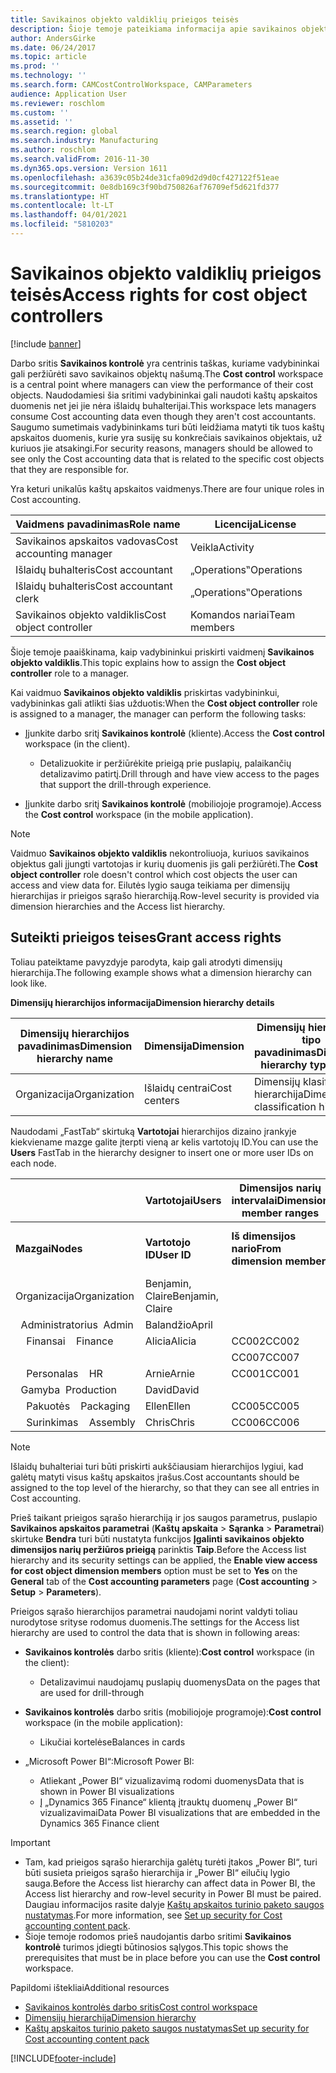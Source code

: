 ```yaml
---
title: Savikainos objekto valdiklių prieigos teisės
description: Šioje temoje pateikiama informacija apie savikainos objekto valdiklių prieigos teises.
author: AndersGirke
ms.date: 06/24/2017
ms.topic: article
ms.prod: ''
ms.technology: ''
ms.search.form: CAMCostControlWorkspace, CAMParameters
audience: Application User
ms.reviewer: roschlom
ms.custom: ''
ms.assetid: ''
ms.search.region: global
ms.search.industry: Manufacturing
ms.author: roschlom
ms.search.validFrom: 2016-11-30
ms.dyn365.ops.version: Version 1611
ms.openlocfilehash: a3639c05b24de31cfa09d2d9d0cf427122f51eae
ms.sourcegitcommit: 0e8db169c3f90bd750826af76709ef5d621fd377
ms.translationtype: HT
ms.contentlocale: lt-LT
ms.lasthandoff: 04/01/2021
ms.locfileid: "5810203"
---
```

# <a name="access-rights-for-cost-object-controllers"></a><span data-ttu-id="8f078-103">Savikainos objekto valdiklių prieigos teisės</span><span class="sxs-lookup"><span data-stu-id="8f078-103">Access rights for cost object controllers</span></span>

[!include [banner](../includes/banner.md)]

<span data-ttu-id="8f078-104">Darbo sritis **Savikainos kontrolė** yra centrinis taškas, kuriame vadybininkai gali peržiūrėti savo savikainos objektų našumą.</span><span class="sxs-lookup"><span data-stu-id="8f078-104">The **Cost control** workspace is a central point where managers can view the performance of their cost objects.</span></span> <span data-ttu-id="8f078-105">Naudodamiesi šia sritimi vadybininkai gali naudoti kaštų apskaitos duomenis net jei jie nėra išlaidų buhalterijai.</span><span class="sxs-lookup"><span data-stu-id="8f078-105">This workspace lets managers consume Cost accounting data even though they aren't cost accountants.</span></span> <span data-ttu-id="8f078-106">Saugumo sumetimais vadybininkams turi būti leidžiama matyti tik tuos kaštų apskaitos duomenis, kurie yra susiję su konkrečiais savikainos objektais, už kuriuos jie atsakingi.</span><span class="sxs-lookup"><span data-stu-id="8f078-106">For security reasons, managers should be allowed to see only the Cost accounting data that is related to the specific cost objects that they are responsible for.</span></span>

<span data-ttu-id="8f078-107">Yra keturi unikalūs kaštų apskaitos vaidmenys.</span><span class="sxs-lookup"><span data-stu-id="8f078-107">There are four unique roles in Cost accounting.</span></span>

| <span data-ttu-id="8f078-108">Vaidmens pavadinimas</span><span class="sxs-lookup"><span data-stu-id="8f078-108">Role name</span></span>               | <span data-ttu-id="8f078-109">Licencija</span><span class="sxs-lookup"><span data-stu-id="8f078-109">License</span></span>      |
|-------------------------|--------------|
| <span data-ttu-id="8f078-110">Savikainos apskaitos vadovas</span><span class="sxs-lookup"><span data-stu-id="8f078-110">Cost accounting manager</span></span> | <span data-ttu-id="8f078-111">Veikla</span><span class="sxs-lookup"><span data-stu-id="8f078-111">Activity</span></span>     |
| <span data-ttu-id="8f078-112">Išlaidų buhalteris</span><span class="sxs-lookup"><span data-stu-id="8f078-112">Cost accountant</span></span>         | <span data-ttu-id="8f078-113">„Operations‟</span><span class="sxs-lookup"><span data-stu-id="8f078-113">Operations</span></span>   |
| <span data-ttu-id="8f078-114">Išlaidų buhalteris</span><span class="sxs-lookup"><span data-stu-id="8f078-114">Cost accountant clerk</span></span>   | <span data-ttu-id="8f078-115">„Operations‟</span><span class="sxs-lookup"><span data-stu-id="8f078-115">Operations</span></span>   |
| <span data-ttu-id="8f078-116">Savikainos objekto valdiklis</span><span class="sxs-lookup"><span data-stu-id="8f078-116">Cost object controller</span></span>  | <span data-ttu-id="8f078-117">Komandos nariai</span><span class="sxs-lookup"><span data-stu-id="8f078-117">Team members</span></span> |

<span data-ttu-id="8f078-118">Šioje temoje paaiškinama, kaip vadybininkui priskirti vaidmenį **Savikainos objekto valdiklis**.</span><span class="sxs-lookup"><span data-stu-id="8f078-118">This topic explains how to assign the **Cost object controller** role to a manager.</span></span>

<span data-ttu-id="8f078-119">Kai vaidmuo **Savikainos objekto valdiklis** priskirtas vadybininkui, vadybininkas gali atlikti šias užduotis:</span><span class="sxs-lookup"><span data-stu-id="8f078-119">When the **Cost object controller** role is assigned to a manager, the manager can perform the following tasks:</span></span>

- <span data-ttu-id="8f078-120">Įjunkite darbo sritį **Savikainos kontrolė** (kliente).</span><span class="sxs-lookup"><span data-stu-id="8f078-120">Access the **Cost control** workspace (in the client).</span></span>

    - <span data-ttu-id="8f078-121">Detalizuokite ir peržiūrėkite prieigą prie puslapių, palaikančių detalizavimo patirtį.</span><span class="sxs-lookup"><span data-stu-id="8f078-121">Drill through and have view access to the pages that support the drill-through experience.</span></span>

- <span data-ttu-id="8f078-122">Įjunkite darbo sritį **Savikainos kontrolė** (mobiliojoje programoje).</span><span class="sxs-lookup"><span data-stu-id="8f078-122">Access the **Cost control** workspace (in the mobile application).</span></span>

> [!NOTE]
> <span data-ttu-id="8f078-123">Vaidmuo **Savikainos objekto valdiklis** nekontroliuoja, kuriuos savikainos objektus gali įjungti vartotojas ir kurių duomenis jis gali peržiūrėti.</span><span class="sxs-lookup"><span data-stu-id="8f078-123">The **Cost object controller** role doesn't control which cost objects the user can access and view data for.</span></span> <span data-ttu-id="8f078-124">Eilutės lygio sauga teikiama per dimensijų hierarchijas ir prieigos sąrašo hierarchiją.</span><span class="sxs-lookup"><span data-stu-id="8f078-124">Row-level security is provided via dimension hierarchies and the Access list hierarchy.</span></span>

## <a name="grant-access-rights"></a><span data-ttu-id="8f078-125">Suteikti prieigos teises</span><span class="sxs-lookup"><span data-stu-id="8f078-125">Grant access rights</span></span>
<span data-ttu-id="8f078-126">Toliau pateiktame pavyzdyje parodyta, kaip gali atrodyti dimensijų hierarchija.</span><span class="sxs-lookup"><span data-stu-id="8f078-126">The following example shows what a dimension hierarchy can look like.</span></span>

<span data-ttu-id="8f078-127">**Dimensijų hierarchijos informacija**</span><span class="sxs-lookup"><span data-stu-id="8f078-127">**Dimension hierarchy details**</span></span>

| <span data-ttu-id="8f078-128">Dimensijų hierarchijos pavadinimas</span><span class="sxs-lookup"><span data-stu-id="8f078-128">Dimension hierarchy name</span></span> | <span data-ttu-id="8f078-129">Dimensija</span><span class="sxs-lookup"><span data-stu-id="8f078-129">Dimension</span></span>    | <span data-ttu-id="8f078-130">Dimensijų hierarchijos tipo pavadinimas</span><span class="sxs-lookup"><span data-stu-id="8f078-130">Dimension hierarchy type name</span></span>      | <span data-ttu-id="8f078-131">Prieigos sąrašo hierarchija</span><span class="sxs-lookup"><span data-stu-id="8f078-131">Access list hierarchy</span></span> |
|--------------------------|--------------|------------------------------------|-----------------------|
| <span data-ttu-id="8f078-132">Organizacija</span><span class="sxs-lookup"><span data-stu-id="8f078-132">Organization</span></span>             | <span data-ttu-id="8f078-133">Išlaidų centrai</span><span class="sxs-lookup"><span data-stu-id="8f078-133">Cost centers</span></span> | <span data-ttu-id="8f078-134">Dimensijų klasifikavimo hierarchija</span><span class="sxs-lookup"><span data-stu-id="8f078-134">Dimension classification hierarchy</span></span> | <span data-ttu-id="8f078-135">**Taip**</span><span class="sxs-lookup"><span data-stu-id="8f078-135">**Yes**</span></span>               |

<span data-ttu-id="8f078-136">Naudodami „FastTab“ skirtuką **Vartotojai** hierarchijos dizaino įrankyje kiekviename mazge galite įterpti vieną ar kelis vartotojų ID.</span><span class="sxs-lookup"><span data-stu-id="8f078-136">You can use the **Users** FastTab in the hierarchy designer to insert one or more user IDs on each node.</span></span>

|                                   | <span data-ttu-id="8f078-137">Vartotojai</span><span class="sxs-lookup"><span data-stu-id="8f078-137">Users</span></span>            | <span data-ttu-id="8f078-138">Dimensijos narių intervalai</span><span class="sxs-lookup"><span data-stu-id="8f078-138">Dimension member ranges</span></span>   |                         |
|-----------------------------------|------------------|---------------------------|-------------------------|
| <span data-ttu-id="8f078-139">**Mazgai**</span><span class="sxs-lookup"><span data-stu-id="8f078-139">**Nodes**</span></span>                         | <span data-ttu-id="8f078-140">**Vartotojo ID**</span><span class="sxs-lookup"><span data-stu-id="8f078-140">**User ID**</span></span>      | <span data-ttu-id="8f078-141">**Iš dimensijos nario**</span><span class="sxs-lookup"><span data-stu-id="8f078-141">**From dimension member**</span></span> | <span data-ttu-id="8f078-142">**Į dimensijos narį**</span><span class="sxs-lookup"><span data-stu-id="8f078-142">**To dimension member**</span></span> |
| <span data-ttu-id="8f078-143">Organizacija</span><span class="sxs-lookup"><span data-stu-id="8f078-143">Organization</span></span>                      | <span data-ttu-id="8f078-144">Benjamin, Claire</span><span class="sxs-lookup"><span data-stu-id="8f078-144">Benjamin, Claire</span></span> |                           |                         |
| <span data-ttu-id="8f078-145">&nbsp;&nbsp;Administratorius</span><span class="sxs-lookup"><span data-stu-id="8f078-145">&nbsp;&nbsp;Admin</span></span>                 | <span data-ttu-id="8f078-146">Balandžio</span><span class="sxs-lookup"><span data-stu-id="8f078-146">April</span></span>            |                           |                         |
| <span data-ttu-id="8f078-147">&nbsp;&nbsp;&nbsp;&nbsp;Finansai</span><span class="sxs-lookup"><span data-stu-id="8f078-147">&nbsp;&nbsp;&nbsp;&nbsp;Finance</span></span>   | <span data-ttu-id="8f078-148">Alicia</span><span class="sxs-lookup"><span data-stu-id="8f078-148">Alicia</span></span>           | <span data-ttu-id="8f078-149">CC002</span><span class="sxs-lookup"><span data-stu-id="8f078-149">CC002</span></span>                     | <span data-ttu-id="8f078-150">CC003</span><span class="sxs-lookup"><span data-stu-id="8f078-150">CC003</span></span>                   |
|                                   |                  | <span data-ttu-id="8f078-151">CC007</span><span class="sxs-lookup"><span data-stu-id="8f078-151">CC007</span></span>                     | <span data-ttu-id="8f078-152">CC007</span><span class="sxs-lookup"><span data-stu-id="8f078-152">CC007</span></span>                   |
| <span data-ttu-id="8f078-153">&nbsp;&nbsp;&nbsp;&nbsp;Personalas</span><span class="sxs-lookup"><span data-stu-id="8f078-153">&nbsp;&nbsp;&nbsp;&nbsp;HR</span></span>        | <span data-ttu-id="8f078-154">Arnie</span><span class="sxs-lookup"><span data-stu-id="8f078-154">Arnie</span></span>            | <span data-ttu-id="8f078-155">CC001</span><span class="sxs-lookup"><span data-stu-id="8f078-155">CC001</span></span>                     | <span data-ttu-id="8f078-156">CC001</span><span class="sxs-lookup"><span data-stu-id="8f078-156">CC001</span></span>                   |
| <span data-ttu-id="8f078-157">&nbsp;&nbsp;Gamyba</span><span class="sxs-lookup"><span data-stu-id="8f078-157">&nbsp;&nbsp;Production</span></span>            | <span data-ttu-id="8f078-158">David</span><span class="sxs-lookup"><span data-stu-id="8f078-158">David</span></span>            |                           |                         |
| <span data-ttu-id="8f078-159">&nbsp;&nbsp;&nbsp;&nbsp;Pakuotės</span><span class="sxs-lookup"><span data-stu-id="8f078-159">&nbsp;&nbsp;&nbsp;&nbsp;Packaging</span></span> | <span data-ttu-id="8f078-160">Ellen</span><span class="sxs-lookup"><span data-stu-id="8f078-160">Ellen</span></span>            | <span data-ttu-id="8f078-161">CC005</span><span class="sxs-lookup"><span data-stu-id="8f078-161">CC005</span></span>                     | <span data-ttu-id="8f078-162">CC005</span><span class="sxs-lookup"><span data-stu-id="8f078-162">CC005</span></span>                   |
| <span data-ttu-id="8f078-163">&nbsp;&nbsp;&nbsp;&nbsp;Surinkimas</span><span class="sxs-lookup"><span data-stu-id="8f078-163">&nbsp;&nbsp;&nbsp;&nbsp;Assembly</span></span>  | <span data-ttu-id="8f078-164">Chris</span><span class="sxs-lookup"><span data-stu-id="8f078-164">Chris</span></span>            | <span data-ttu-id="8f078-165">CC006</span><span class="sxs-lookup"><span data-stu-id="8f078-165">CC006</span></span>                     | <span data-ttu-id="8f078-166">CC006</span><span class="sxs-lookup"><span data-stu-id="8f078-166">CC006</span></span>                   |

> [!NOTE]
> <span data-ttu-id="8f078-167">Išlaidų buhalteriai turi būti priskirti aukščiausiam hierarchijos lygiui, kad galėtų matyti visus kaštų apskaitos įrašus.</span><span class="sxs-lookup"><span data-stu-id="8f078-167">Cost accountants should be assigned to the top level of the hierarchy, so that they can see all entries in Cost accounting.</span></span>

<span data-ttu-id="8f078-168">Prieš taikant prieigos sąrašo hierarchiją ir jos saugos parametrus, puslapio **Savikainos apskaitos parametrai** (**Kaštų apskaita** > **Sąranka** > **Parametrai**) skirtuke **Bendra** turi būti nustatyta funkcijos **Įgalinti savikainos objekto dimensijos narių peržiūros prieigą** parinktis **Taip**.</span><span class="sxs-lookup"><span data-stu-id="8f078-168">Before the Access list hierarchy and its security settings can be applied, the **Enable view access for cost object dimension members** option must be set to **Yes** on the **General** tab of the **Cost accounting parameters** page (**Cost accounting** > **Setup** > **Parameters**).</span></span>

<span data-ttu-id="8f078-169">Prieigos sąrašo hierarchijos parametrai naudojami norint valdyti toliau nurodytose srityse rodomus duomenis.</span><span class="sxs-lookup"><span data-stu-id="8f078-169">The settings for the Access list hierarchy are used to control the data that is shown in following areas:</span></span>

- <span data-ttu-id="8f078-170">**Savikainos kontrolės** darbo sritis (kliente):</span><span class="sxs-lookup"><span data-stu-id="8f078-170">**Cost control** workspace (in the client):</span></span>

    - <span data-ttu-id="8f078-171">Detalizavimui naudojamų puslapių duomenys</span><span class="sxs-lookup"><span data-stu-id="8f078-171">Data on the pages that are used for drill-through</span></span>

- <span data-ttu-id="8f078-172">**Savikainos kontrolės** darbo sritis (mobiliojoje programoje):</span><span class="sxs-lookup"><span data-stu-id="8f078-172">**Cost control** workspace (in the mobile application):</span></span>

    - <span data-ttu-id="8f078-173">Likučiai kortelėse</span><span class="sxs-lookup"><span data-stu-id="8f078-173">Balances in cards</span></span>

- <span data-ttu-id="8f078-174">„Microsoft Power BI“:</span><span class="sxs-lookup"><span data-stu-id="8f078-174">Microsoft Power BI:</span></span>

    - <span data-ttu-id="8f078-175">Atliekant „Power BI“ vizualizavimą rodomi duomenys</span><span class="sxs-lookup"><span data-stu-id="8f078-175">Data that is shown in Power BI visualizations</span></span>
    - <span data-ttu-id="8f078-176">Į „Dynamics 365 Finance“ klientą įtrauktų duomenų „Power BI“ vizualizavimai</span><span class="sxs-lookup"><span data-stu-id="8f078-176">Data Power BI visualizations that are embedded in the Dynamics 365 Finance client</span></span>

> [!IMPORTANT]
> - <span data-ttu-id="8f078-177">Tam, kad prieigos sąrašo hierarchija galėtų turėti įtakos „Power BI“, turi būti susieta prieigos sąrašo hierarchija ir „Power BI“ eilučių lygio sauga.</span><span class="sxs-lookup"><span data-stu-id="8f078-177">Before the Access list hierarchy can affect data in Power BI, the Access list hierarchy and row-level security in Power BI must be paired.</span></span> <span data-ttu-id="8f078-178">Daugiau informacijos rasite dalyje [Kaštų apskaitos turinio paketo saugos nustatymas](../../dev-itpro/analytics/setup-security-cost-accounting-content-pack.md).</span><span class="sxs-lookup"><span data-stu-id="8f078-178">For more information, see [Set up security for Cost accounting content pack](../../dev-itpro/analytics/setup-security-cost-accounting-content-pack.md).</span></span>
> - <span data-ttu-id="8f078-179">Šioje temoje rodomos prieš naudojantis darbo sritimi **Savikainos kontrolė** turimos įdiegti būtinosios sąlygos.</span><span class="sxs-lookup"><span data-stu-id="8f078-179">This topic shows the prerequisites that must be in place before you can use the **Cost control** workspace.</span></span>

<span data-ttu-id="8f078-180">Papildomi ištekliai</span><span class="sxs-lookup"><span data-stu-id="8f078-180">Additional resources</span></span>

- [<span data-ttu-id="8f078-181">Savikainos kontrolės darbo sritis</span><span class="sxs-lookup"><span data-stu-id="8f078-181">Cost control workspace</span></span>](cost-control-workspace.md)
- [<span data-ttu-id="8f078-182">Dimensijų hierarchija</span><span class="sxs-lookup"><span data-stu-id="8f078-182">Dimension hierarchy</span></span>](dimension-hierarchy.md)
- [<span data-ttu-id="8f078-183">Kaštų apskaitos turinio paketo saugos nustatymas</span><span class="sxs-lookup"><span data-stu-id="8f078-183">Set up security for Cost accounting content pack</span></span>](../../dev-itpro/analytics/setup-security-cost-accounting-content-pack.md)


[!INCLUDE[footer-include](../../includes/footer-banner.md)]